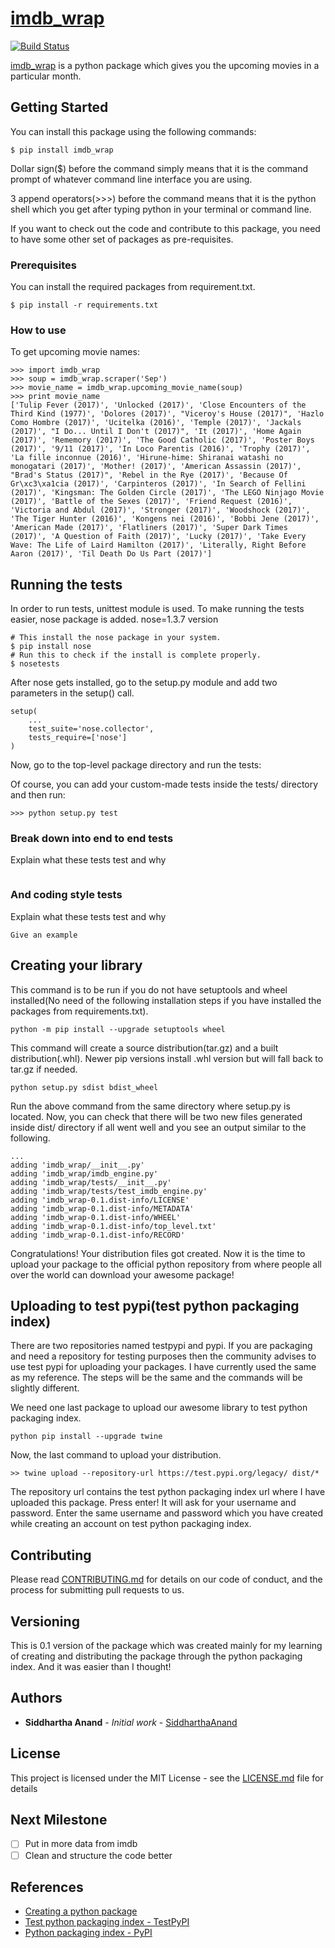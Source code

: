 # [imdb_wrap](https://test.pypi.org/project/imdb-wrap/)

[![Build Status](https://travis-ci.org/SiddharthaAnand/imdb_wrap.svg?branch=master)](https://travis-ci.org/SiddharthaAnand/imdb_wrap)

[imdb_wrap](https://test.pypi.org/project/imdb-wrap/) is a python package which gives you the upcoming movies in a particular month.

## Getting Started
You can install this package using the following commands:
```
$ pip install imdb_wrap
```
Dollar sign($) before the command simply means that it is the command 
prompt of whatever command line interface you are using.

3 append operators(>>>) before the command means that it is the 
python shell which you get after typing python in your terminal 
or command line.

If you want to check out the code and contribute to this package, 
you need to have some other set of packages as pre-requisites.

### Prerequisites
You can install the required packages from requirement.txt.
```
$ pip install -r requirements.txt
```
### How to use
To get upcoming movie names:
```
>>> import imdb_wrap
>>> soup = imdb_wrap.scraper('Sep')
>>> movie_name = imdb_wrap.upcoming_movie_name(soup)
>>> print movie_name
['Tulip Fever (2017)', 'Unlocked (2017)', 'Close Encounters of the Third Kind (1977)', 'Dolores (2017)', "Viceroy's House (2017)", 'Hazlo Como Hombre (2017)', 'Ucitelka (2016)', 'Temple (2017)', 'Jackals (2017)', "I Do... Until I Don't (2017)", 'It (2017)', 'Home Again (2017)', 'Rememory (2017)', 'The Good Catholic (2017)', 'Poster Boys (2017)', '9/11 (2017)', 'In Loco Parentis (2016)', 'Trophy (2017)', 'La fille inconnue (2016)', 'Hirune-hime: Shiranai watashi no monogatari (2017)', 'Mother! (2017)', 'American Assassin (2017)', "Brad's Status (2017)", 'Rebel in the Rye (2017)', 'Because Of Gr\xc3\xa1cia (2017)', 'Carpinteros (2017)', 'In Search of Fellini (2017)', 'Kingsman: The Golden Circle (2017)', 'The LEGO Ninjago Movie (2017)', 'Battle of the Sexes (2017)', 'Friend Request (2016)', 'Victoria and Abdul (2017)', 'Stronger (2017)', 'Woodshock (2017)', 'The Tiger Hunter (2016)', 'Kongens nei (2016)', 'Bobbi Jene (2017)', 'American Made (2017)', 'Flatliners (2017)', 'Super Dark Times (2017)', 'A Question of Faith (2017)', 'Lucky (2017)', 'Take Every Wave: The Life of Laird Hamilton (2017)', 'Literally, Right Before Aaron (2017)', 'Til Death Do Us Part (2017)']
```

## Running the tests
In order to run tests, unittest module is used. To make running the tests easier, nose package is added.
nose=1.3.7 version
```
# This install the nose package in your system.
$ pip install nose
# Run this to check if the install is complete properly.
$ nosetests
``` 
After nose gets installed, go to the setup.py module and add two parameters in the setup() call.
```
setup(
	...
	test_suite='nose.collector',
	tests_require=['nose']
)
```
Now, go to the top-level package directory and run the tests:

Of course, you can add your custom-made tests inside the tests/ 
directory and then run:
```
>>> python setup.py test
```
### Break down into end to end tests
Explain what these tests test and why

```

```

### And coding style tests
Explain what these tests test and why

```
Give an example
```

## Creating your library
This command is to be run if you do not have setuptools and 
wheel installed(No need of the following installation steps if 
you have installed the packages from requirements.txt).
```
python -m pip install --upgrade setuptools wheel
```
This command will create a source distribution(tar.gz) and a built 
distribution(.whl). Newer pip versions install .whl version
but will fall back to tar.gz if needed.
```
python setup.py sdist bdist_wheel
```
Run the above command from the same directory where setup.py 
is located.
Now, you can check that there will be two new files generated 
inside dist/ directory if all went well and you see an output 
similar to the following.
```
...
adding 'imdb_wrap/__init__.py'
adding 'imdb_wrap/imdb_engine.py'
adding 'imdb_wrap/tests/__init__.py'
adding 'imdb_wrap/tests/test_imdb_engine.py'
adding 'imdb_wrap-0.1.dist-info/LICENSE'
adding 'imdb_wrap-0.1.dist-info/METADATA'
adding 'imdb_wrap-0.1.dist-info/WHEEL'
adding 'imdb_wrap-0.1.dist-info/top_level.txt'
adding 'imdb_wrap-0.1.dist-info/RECORD'
```
Congratulations! Your distribution files got created.
Now it is the time to upload your package to the official
python repository from where people all over the world can 
download your awesome package!

## Uploading to test pypi(test python packaging index)
There are two repositories named testpypi and pypi. If you are 
packaging and need a repository for testing purposes then the 
community advises to use test pypi for uploading your packages. I 
have currently used the same as my reference. The steps will be the 
same and the commands will be slightly different.

We need one last package to upload our awesome library to test python
packaging index. 
```
python pip install --upgrade twine
```
Now, the last command to upload your distribution.
```
>> twine upload --repository-url https://test.pypi.org/legacy/ dist/*
```
The repository url contains the test python packaging index url where
I have uploaded this package.
Press enter! It will ask for your username and password. Enter the same 
username and password which you have created while creating an account 
on test python packaging index.
 
## Contributing

Please read [CONTRIBUTING.md](https://gist.github.com/PurpleBooth/b24679402957c63ec426) for details on our code of conduct, and the process for submitting pull requests to us.

## Versioning
This is 0.1 version of the package which was created mainly for my 
learning of creating and distributing the package through the 
python packaging index. And it was easier than I thought!

## Authors

* **Siddhartha Anand** - *Initial work* - [SiddharthaAnand](https://github.com/SiddharthaAnand)

## License

This project is licensed under the MIT License - see the [LICENSE.md](LICENSE.md) file for details

## Next Milestone
- [ ] Put in more data from imdb
- [ ] Clean and structure the code better

## References

* [Creating a python package](https://python-packaging.readthedocs.io/en/latest/minimal.html)
* [Test python packaging index - TestPyPI](https://test.pypi.org/)
* [Python packaging index - PyPI](https://packaging.python.org/tutorials/packaging-projects/)
